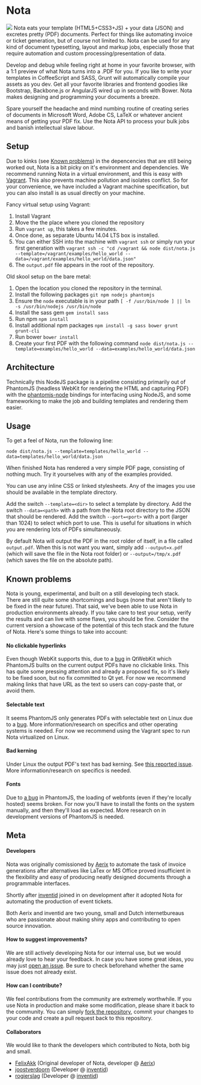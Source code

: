 # Nota
<img src="https://dl.dropboxusercontent.com/u/5121848/Nota_demo.png">
Nota eats your template (HTML5+CSS3+JS) + your data (JSON) and excretes pretty (PDF) documents.
Perfect for things like automating invoice or ticket generation, but of course not limited to. Nota can be used for any kind of document typesetting, layout and markup jobs, especially those that require automation and custom processing/presentation of data.

Develop and debug while feeling right at home in your favorite browser, with a 1:1 preview of what Nota turns into a .PDF for you. If you like to write your templates in CoffeeScript and SASS, Grunt will automatically compile your assets as you dev. Get all your favorite libraries and frontend goodies like Bootstrap, Backbone.js or AngularJS wired up in seconds with Bower. Nota makes designing and programming your documents a breeze.

Spare yourself the headache and mind numbing routine of creating series of documents in Microsoft Word, Adobe CS, LaTeX or whatever ancient means of getting your PDF fix. Use the Nota API to process your bulk jobs and banish intellectual slave labour.

## Setup
Due to kinks (see [Known problems](https://github.com/FelixAkk/nota/tree/refactor-felix#known-problems)) in the depencencies that are still being worked out, Nota is a bit picky on it's environment and dependencies. We recommend running Nota in a virtual environment, and this is easy with [Vagrant](http://www.vagrantup.com). This also prevents machine pollution and isolates conflict. So for your convenience, we have included a Vagrant machine specification, but you can also install is as usual directly on your machine.

Fancy virtual setup using Vagrant:

1. Install Vagrant
1. Move the the place where you cloned the repository
1. Run `vagrant up`, this takes a few minutes.
1. Once done, as separate Ubuntu 14.04 LTS box is installed.
1. You can either SSH into the machine with `vagrant ssh` or simply run your first generation with `vagrant ssh -c "cd /vagrant && node dist/nota.js --template=/vagrant/examples/hello_world --data=/vagrant/examples/hello_world/data.json"`
1. The `output.pdf` file appears in the root of the repository.

Old skool setup on the bare metal:

1. Open the location you cloned the repository in the terminal.
1. Install the following packages `git npm nodejs phantomjs`
1. Ensure the `node` executable is in your path `[ -f /usr/bin/node ] || ln -s /usr/bin/nodejs /usr/bin/node`
1. Install the sass gem `gem install sass`
1. Run npm `npm install`
1. Install additional npm packages `npm install -g sass bower grunt grunt-cli`
1. Run bower `bower install`
1. Create your first PDF with the following command `node dist/nota.js --template=examples/hello_world --data=examples/hello_world/data.json`

## Architecture

Technically this NodeJS package is a pipeline consisting primarily out of PhantomJS (headless WebKit for rendering the HTML and capturing PDF) with the [phantomjs-node](https://github.com/sgentle/phantomjs-node) bindings for interfacing using NodeJS, and some frameworking to make the job and building templates and rendering them easier.

## Usage

To get a feel of Nota, run  the following line:
````
node dist/nota.js --template=templates/hello_world --data=templates/hello_world/data.json
````

When finished Nota has rendered a very simple PDF page, consisting of nothing much.
Try it yourselves with any of the examples provided.

You can use any inline CSS or linked stylesheets.
Any of the images you use should be available in the template directory.

Add the switch `--template=<dir>` to select a template by directory.
Add the switch `--data=<path>` with a path from the Nota root directory to the JSON that should be rendered.
Add the switch `--port=<port>` with a port (larger than 1024) to select which port to use. This is useful for situations in which you are rendering lots of PDFs simultaneously.

By default Nota will output the PDF in the root rolder of itself, in a file called `output.pdf`.
When this is not want you want, simply add `--output=x.pdf` (which will save the file in the Nota root folder) or `--output=/tmp/x.pdf` (which saves the file on the absolute path).


## Known problems

Nota is young, experimental, and built on a still developing tech stack. There are still quite some shortcomings and bugs (none that aren't likely to be fixed in the near future). That said, we've been able to use Nota in production environments already. If you take care to test your setup, verify the results and can live with some flaws, you should be fine. Consider the current version a showcase of the potential of this tech stack and the future of Nota. Here's some things to take into account:

#### No clickable hyperlinks
Even though WebKit supports this, due to a [bug](https://github.com/ariya/phantomjs/issues/10196) in QtWebKit which PhantomJS builts on the current output PDFs have no clickable links. This has quite some pressing attention and already a proposed fix, so it's likely to be fixed soon, but no fix committed to Qt yet. For now we recommend making links that have URL as the text so users can copy-paste that, or avoid them.

#### Selectable text
It seems PhantomJS only generates PDFs with selectable text on Linux due to a [bug](https://github.com/ariya/phantomjs/issues/10373). More information/research on specifics and other operating systems is needed. For now we recommend using the Vagrant spec to run Nota virtualized on Linux.

#### Bad kerning
Under Linux the output PDF's text has bad kerning. See [this reported issue](https://github.com/ariya/phantomjs/issues/12016). More information/research on specifics is needed.

#### Fonts
Due to [a bug](http://arunoda.me/blog/phantomjs-webfonts-build.html) in PhantomJS, the loading of webfonts (even if they're locally hosted) seems broken. For now you'll have to install the fonts on the system manually, and then they'll load as expected. More research on in development versions of PhantomJS is needed.


## Meta

#### Developers
Nota was originally comissioned by [Aerix](https://www.aerix.nl) to automate the task of invoice generations after alternatives like LaTex or MS Office proved insufficient in the flexibility and easy of producing neatly designed documents through a programmable interfaces.

Shortly after [inventid](https://www.inventid.nl) joined in on development after it adopted Nota for automating the production of event tickets.

Both Aerix and inventid are two young, small and Dutch internetbureaus who are passionate about making shiny apps and contributing to open source innovation.

#### How to suggest improvements?
We are still actively developing Nota for our internal use, but we would already love to hear your feedback.
In case you have some great ideas, you may just [open an issue](https://github.com/inventid/nota/issues/new).
Be sure to check beforehand whether the same issue does not already exist.

#### How can I contribute?
We feel contributions from the community are extremely worthwhile.
If you use Nota in production and make some modification, please share it back to the community.
You can simply [fork the repository](https://github.com/inventid/nota/fork), commit your changes to your code and create a pull request back to this repository.

#### Collaborators
We would like to thank the developers which contributed to Nota, both big and small.

- [FelixAkk](https://github.com/FelixAkk) (Original developer of Nota, developer @ [Aerix](https://www.aerix.nl))
- [joostverdoorn](https://github.com/joostverdoorn) (Developer @ [inventid](https://www.inventid.nl))
- [rogierslag](https://github.com/rogierslag) (Developer @ [inventid](https://www.inventid.nl))

